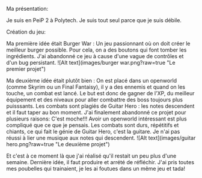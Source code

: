 Ma présentation:

Je suis en PeiP 2 à Polytech.
Je suis tout seul parce que je suis débile.




Création du jeu:

Ma première idée était Burger War : Un jeu passionnant où on doit créer le meilleur burger possible. 
Pour cela, on a des boutons qui font tomber les ingrédients.
J'ai abandonné ce jeu à cause d'une vague de contrôles et d'un bug persistant.
![Alt text](images/burger war.png?raw=true "Le premier projet")


Ma deuxième idée était plutôt bien :
On est placé dans un openworld (comme Skyrim ou un Final Fantaisy), il y a des ennemis et quand on les touche, un combat est lancé.
Le but est donc de gagner de l'XP, du meilleur équipement et des niveaux pour aller combattre des boss toujours plus puisssants.
Les combats sont plagiés de Guitar Hero : les notes descendent et il faut taper au bon moment.
J'ai finalement abandonné ce projet pour plusieurs raisons:
  C'est moche!!!
  Avoir un openworld intéressant est plus compliqué que ce que je pensais.
  Les combats sont durs, répétitifs et chiants, ce qui fait le génie de Guitar Hero, c'est la guitare.
  Je n'ai pas réussi à lier une musique aux notes qui descendent.
![Alt text](images/guitar hero.png?raw=true "Le deuxième projet")


Et c'est à ce moment là que j'ai réalisé qu'il restait un peu plus d'une semaine.
Dernière idée, il faut produire et arrété de réfléchir.
J'ai pris toutes mes poubelles qui trainaient, je les ai foutues dans un même jeu et tada!
